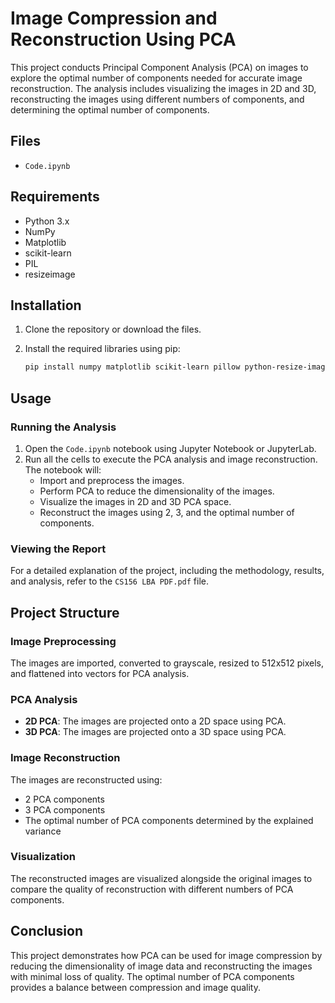 # Image Compression and Reconstruction Using PCA
This project conducts Principal Component Analysis (PCA) on images to explore the optimal number of components needed for accurate image reconstruction. The analysis includes visualizing the images in 2D and 3D, reconstructing the images using different numbers of components, and determining the optimal number of components.

## Files

- `Code.ipynb`

## Requirements

- Python 3.x
- NumPy
- Matplotlib
- scikit-learn
- PIL
- resizeimage

## Installation

1. Clone the repository or download the files.
2. Install the required libraries using pip:

    ```sh
    pip install numpy matplotlib scikit-learn pillow python-resize-image
    ```

## Usage

### Running the Analysis

1. Open the `Code.ipynb` notebook using Jupyter Notebook or JupyterLab.
2. Run all the cells to execute the PCA analysis and image reconstruction. The notebook will:
    - Import and preprocess the images.
    - Perform PCA to reduce the dimensionality of the images.
    - Visualize the images in 2D and 3D PCA space.
    - Reconstruct the images using 2, 3, and the optimal number of components.

### Viewing the Report

For a detailed explanation of the project, including the methodology, results, and analysis, refer to the `CS156 LBA PDF.pdf` file.

## Project Structure

### Image Preprocessing

The images are imported, converted to grayscale, resized to 512x512 pixels, and flattened into vectors for PCA analysis.

### PCA Analysis

- **2D PCA**: The images are projected onto a 2D space using PCA.
- **3D PCA**: The images are projected onto a 3D space using PCA.

### Image Reconstruction

The images are reconstructed using:
- 2 PCA components
- 3 PCA components
- The optimal number of PCA components determined by the explained variance

### Visualization

The reconstructed images are visualized alongside the original images to compare the quality of reconstruction with different numbers of PCA components.

## Conclusion

This project demonstrates how PCA can be used for image compression by reducing the dimensionality of image data and reconstructing the images with minimal loss of quality. The optimal number of PCA components provides a balance between compression and image quality.
